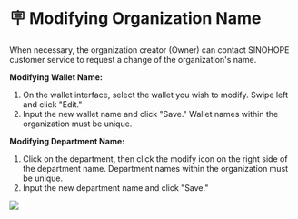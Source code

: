 # 🪧 Modifying Organization Name

When necessary, the organization creator (Owner) can contact SINOHOPE customer service to request a change of the organization's name.

**Modifying Wallet Name:**

1. On the wallet interface, select the wallet you wish to modify. Swipe left and click "Edit."
2. Input the new wallet name and click "Save." Wallet names within the organization must be unique.

**Modifying Department Name:**

1. Click on the department, then click the modify icon on the right side of the department name. Department names within the organization must be unique.
2. Input the new department name and click "Save."

![](../images/assets/未命名文件\(111\).png)
